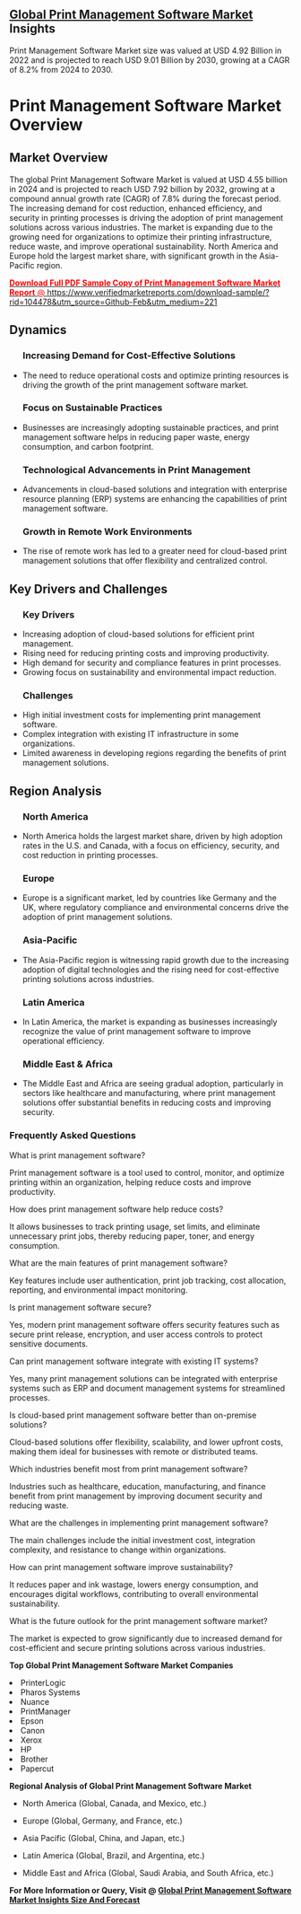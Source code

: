 <h2><a href="https://www.verifiedmarketreports.com/download-sample/?rid=104478&amp;utm_source=Github&amp;utm_medium=221" target="_blank">Global Print Management Software Market</a> Insights</h2><p>Print Management Software Market size was valued at USD 4.92 Billion in 2022 and is projected to reach USD 9.01 Billion by 2030, growing at a CAGR of 8.2% from 2024 to 2030.</p><p><!DOCTYPE html> <html lang="en"> <head> <meta charset="UTF-8"> <meta name="viewport" content="width=device-width, initial-scale=1.0"> <meta name="description" content="In-depth market analysis of the Print Management Software Market. Includes market value, industry dynamics, key drivers, challenges, and regional outlook."> <meta name="keywords" content="Print Management Software, Market Analysis, Key Drivers, Regional Outlook, Software Market Trends"> <title>Print Management Software Market Overview</title> </head> <body> <h1>Print Management Software Market Overview</h1> <h2>Market Overview</h2> <p>The global Print Management Software Market is valued at USD 4.55 billion in 2024 and is projected to reach USD 7.92 billion by 2032, growing at a compound annual growth rate (CAGR) of 7.8% during the forecast period. The increasing demand for cost reduction, enhanced efficiency, and security in printing processes is driving the adoption of print management solutions across various industries. The market is expanding due to the growing need for organizations to optimize their printing infrastructure, reduce waste, and improve operational sustainability. North America and Europe hold the largest market share, with significant growth in the Asia-Pacific region.</p> <p><a href="#"><p><span class=""><span style="color: #ff0000;"><strong>Download Full PDF Sample Copy of Print Management Software Market Report</strong> @ </span><a href="https://www.verifiedmarketreports.com/download-sample/?rid=104478&amp;utm_source=Github-Feb&amp;utm_medium=221" target="_blank">https://www.verifiedmarketreports.com/download-sample/?rid=104478&amp;utm_source=Github-Feb&amp;utm_medium=221</a></span></p></a></p> <h2>Dynamics</h2> <ul> <h3>Increasing Demand for Cost-Effective Solutions</h3> <li>The need to reduce operational costs and optimize printing resources is driving the growth of the print management software market.</li> <h3>Focus on Sustainable Practices</h3> <li>Businesses are increasingly adopting sustainable practices, and print management software helps in reducing paper waste, energy consumption, and carbon footprint.</li> <h3>Technological Advancements in Print Management</h3> <li>Advancements in cloud-based solutions and integration with enterprise resource planning (ERP) systems are enhancing the capabilities of print management software.</li> <h3>Growth in Remote Work Environments</h3> <li>The rise of remote work has led to a greater need for cloud-based print management solutions that offer flexibility and centralized control.</li> </ul> <h2>Key Drivers and Challenges</h2> <ul> <h3>Key Drivers</h3> <li>Increasing adoption of cloud-based solutions for efficient print management.</li> <li>Rising need for reducing printing costs and improving productivity.</li> <li>High demand for security and compliance features in print processes.</li> <li>Growing focus on sustainability and environmental impact reduction.</li> <h3>Challenges</h3> <li>High initial investment costs for implementing print management software.</li> <li>Complex integration with existing IT infrastructure in some organizations.</li> <li>Limited awareness in developing regions regarding the benefits of print management solutions.</li> </ul> <h2>Region Analysis</h2> <ul> <h3>North America</h3> <li>North America holds the largest market share, driven by high adoption rates in the U.S. and Canada, with a focus on efficiency, security, and cost reduction in printing processes.</li> <h3>Europe</h3> <li>Europe is a significant market, led by countries like Germany and the UK, where regulatory compliance and environmental concerns drive the adoption of print management solutions.</li> <h3>Asia-Pacific</h3> <li>The Asia-Pacific region is witnessing rapid growth due to the increasing adoption of digital technologies and the rising need for cost-effective printing solutions across industries.</li> <h3>Latin America</h3> <li>In Latin America, the market is expanding as businesses increasingly recognize the value of print management software to improve operational efficiency.</li> <h3>Middle East & Africa</h3> <li>The Middle East and Africa are seeing gradual adoption, particularly in sectors like healthcare and manufacturing, where print management solutions offer substantial benefits in reducing costs and improving security.</li> </ul> <h3>Frequently Asked Questions</h3> <p>What is print management software?</p> <p>Print management software is a tool used to control, monitor, and optimize printing within an organization, helping reduce costs and improve productivity.</p> <p>How does print management software help reduce costs?</p> <p>It allows businesses to track printing usage, set limits, and eliminate unnecessary print jobs, thereby reducing paper, toner, and energy consumption.</p> <p>What are the main features of print management software?</p> <p>Key features include user authentication, print job tracking, cost allocation, reporting, and environmental impact monitoring.</p> <p>Is print management software secure?</p> <p>Yes, modern print management software offers security features such as secure print release, encryption, and user access controls to protect sensitive documents.</p> <p>Can print management software integrate with existing IT systems?</p> <p>Yes, many print management solutions can be integrated with enterprise systems such as ERP and document management systems for streamlined processes.</p> <p>Is cloud-based print management software better than on-premise solutions?</p> <p>Cloud-based solutions offer flexibility, scalability, and lower upfront costs, making them ideal for businesses with remote or distributed teams.</p> <p>Which industries benefit most from print management software?</p> <p>Industries such as healthcare, education, manufacturing, and finance benefit from print management by improving document security and reducing waste.</p> <p>What are the challenges in implementing print management software?</p> <p>The main challenges include the initial investment cost, integration complexity, and resistance to change within organizations.</p> <p>How can print management software improve sustainability?</p> <p>It reduces paper and ink wastage, lowers energy consumption, and encourages digital workflows, contributing to overall environmental sustainability.</p> <p>What is the future outlook for the print management software market?</p> <p>The market is expected to grow significantly due to increased demand for cost-efficient and secure printing solutions across various industries.</p> </body> </html> </p><p><strong>Top Global Print Management Software Market Companies</strong></p><div data-test-id=""><p><li>PrinterLogic</li><li> Pharos Systems</li><li> Nuance</li><li> PrintManager</li><li> Epson</li><li> Canon</li><li> Xerox</li><li> HP</li><li> Brother</li><li> Papercut</li></p><div><strong>Regional Analysis of&nbsp;Global Print Management Software Market</strong></div><ul><li dir="ltr"><p dir="ltr">North America&nbsp;(Global, Canada, and Mexico, etc.)</p></li><li dir="ltr"><p dir="ltr">Europe (Global, Germany, and France, etc.)</p></li><li dir="ltr"><p dir="ltr">Asia Pacific&nbsp;(Global, China, and Japan, etc.)</p></li><li dir="ltr"><p dir="ltr">Latin America&nbsp;(Global, Brazil, and Argentina, etc.)</p></li><li dir="ltr">Middle East and Africa&nbsp;(Global, Saudi Arabia, and South Africa, etc.)</li></ul><p><strong>For More Information or Query, Visit @&nbsp;</strong><strong><a href="https://www.verifiedmarketreports.com/product/global-print-management-software-market-growth-status-and-outlook-2019-2024/?utm_source=Github&amp;utm_medium=221" target="_blank">Global Print Management Software Market Insights Size And Forecast</a></strong></p></div>

